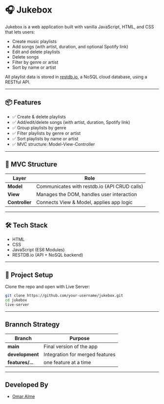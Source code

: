 # 🎧 Jukebox

Jukebox is a web application built with vanilla JavaScript, HTML, and CSS that lets users:
- Create music playlists
- Add songs (with artist, duration, and optional Spotify link)
- Edit and delete playlists
- Delete songs
- Filter by genre or artist
- Sort by name or artist

All playlist data is stored in [restdb.io](https://restdb.io/), a NoSQL cloud database, using a RESTful API.

---

## 📦 Features

- ✅ Create & delete playlists
- ✅ Add/edit/delete songs (with artist, duration, Spotify link)
- ✅ Group playlists by genre
- ✅ Filter playlists by genre or artist
- ✅ Sort playlists by name or artist
- ✅ MVC structure: Model-View-Controller

---

## 🧠 MVC Structure

| Layer       | Role                                           |
|-------------|------------------------------------------------|
| **Model**   | Communicates with restdb.io (API CRUD calls)   |
| **View**    | Manages the DOM, handles user interaction      |
| **Controller** | Connects View & Model, applies app logic    |

---

## 🛠️ Tech Stack

- HTML
- CSS
- JavaScript (ES6 Modules)
- RESTDB.io (API + NoSQL backend)

---

## 🧪 Project Setup

Clone the repo and open with Live Server:

```bash
git clone https://github.com/your-username/jukebox.git
cd jukebox
live-server
```

---

## Brannch Strategy
| Branch       | Purpose                                           |
|-------------|------------------------------------------------|
| **main**   | Final version of the app                        |
| **development**    | Integration for merged features      |
| **features/...** | one feature at a time    |


---
## Developed By
- [Omar Alme](https://github.com/omar-alme)
